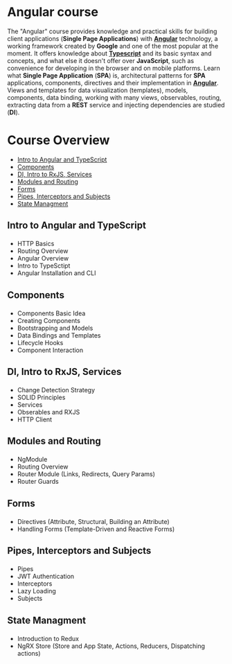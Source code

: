# Angular course

The "Angular" course provides knowledge and practical skills for 
building client applications (<strong>Single Page Applications</strong>) with <a href="https://angular.io/"><strong>Angular</strong></a> technology, 
a working framework created by <strong>Google</strong> and one of the most popular at the moment. 
It offers knowledge about <a href="https://www.typescriptlang.org/"><strong>Typescript</strong></a> and its basic syntax and concepts, and what else it doesn't offer
over <strong>JavaScript</strong>, such as convenience for developing in the browser and on mobile platforms.
Learn what <strong>Single Page Application</strong> (<strong>SPA</strong>) is, architectural patterns for <strong>SPA</strong> applications,
components, directives and their implementation in <a href="https://angular.io/"><strong>Angular</strong></a>. Views and templates for data
visualization (templates), models, components, data binding, working with many views,
observables, routing, extracting data from a <strong>REST</strong> service and injecting dependencies
are studied (<strong>DI</strong>).

# Course Overview

- <a href="#introats">Intro to Angular and TypeScript</a>
- <a href="#components">Components</a> 
- <a href="#dirxjs">DI, Intro to RxJS, Services</a>
- <a href="#modules">Modules and Routing</a>
- <a href="#forms">Forms</a>
- <a href="#pipes">Pipes, Interceptors and Subjects</a>
- <a href="#state">State Managment</a>


## <p id="introats">Intro to Angular and TypeScript</p>
- HTTP Basics
- Routing Overview
- Angular Overview
- Intro to TypeSctipt
- Angular Installation and CLI

## <p id="components">Components</p>
- Components Basic Idea
- Creating Components
- Bootstrapping and Models
- Data Bindings and Templates
- Lifecycle Hooks
- Component Interaction

## <p id="dirxjs">DI, Intro to RxJS, Services</p>
- Change Detection Strategy
- SOLID Principles
- Services
- Obserables and RXJS
- HTTP Client

## <p id="modules">Modules and Routing</p>
- NgModule
- Routing Overview
- Router Module (Links, Redirects, Query Params)
- Router Guards

## <p id="forms">Forms</p>
- Directives (Attribute, Structural, Building an Attribute)
- Handling Forms (Template-Driven and Reactive Forms)

## <p id="pipes">Pipes, Interceptors and Subjects</p>
- Pipes
- JWT Authentication
- Interceptors
- Lazy Loading
- Subjects

## <p id="state">State Managment</p>
- Introduction to Redux
- NgRX Store (Store and App State, Actions, Reducers, Dispatching actions)
